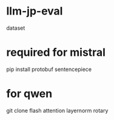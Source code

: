 # llm-jp-eval
dataset

# required for mistral
pip install protobuf sentencepiece

# for qwen
git clone flash attention
layernorm
rotary
